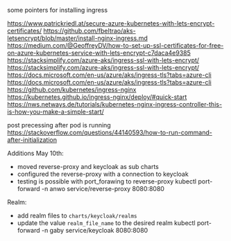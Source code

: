 some pointers for installing ingress

https://www.patrickriedl.at/secure-azure-kubernetes-with-lets-encrypt-certificates/
https://github.com/fbeltrao/aks-letsencrypt/blob/master/install-nginx-ingress.md
https://medium.com/@GeoffreyDV/how-to-set-up-ssl-certificates-for-free-on-azure-kubernetes-service-with-lets-encrypt-c7daca4e9385
https://stacksimplify.com/azure-aks/ingress-ssl-with-lets-encrypt/
https://stacksimplify.com/azure-aks/ingress-ssl-with-lets-encrypt/
https://docs.microsoft.com/en-us/azure/aks/ingress-tls?tabs=azure-cli
https://docs.microsoft.com/en-us/azure/aks/ingress-tls?tabs=azure-cli
https://github.com/kubernetes/ingress-nginx
https://kubernetes.github.io/ingress-nginx/deploy/#quick-start
https://nws.netways.de/tutorials/kubernetes-nginx-ingress-controller-this-is-how-you-make-a-simple-start/

post precessing after pod is running
https://stackoverflow.com/questions/44140593/how-to-run-command-after-initialization

Additions May 10th:
- moved reverse-proxy and keycloak as sub charts
- configured the reverse-proxy with a connection to keycloak
- testing is possible with port_forawing to reverse-proxy
kubectl port-forward -n anwo service/reverse-proxy 8080:8080
  
  
Realm:
- add realm files to ``charts/keycloak/realms``  
- update the value ``realm_file_name`` to the desired realm
kubectl port-forward -n gaby service/keycloak 8080:8080
